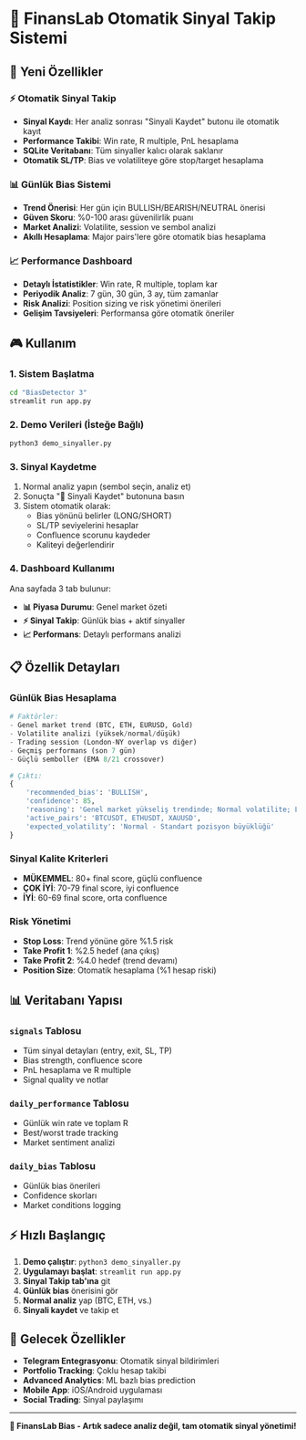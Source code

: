 # 🚀 FinansLab Otomatik Sinyal Takip Sistemi

## 🎯 Yeni Özellikler

### ⚡ Otomatik Sinyal Takip
- **Sinyal Kaydı**: Her analiz sonrası "Sinyali Kaydet" butonu ile otomatik kayıt
- **Performance Takibi**: Win rate, R multiple, PnL hesaplama
- **SQLite Veritabanı**: Tüm sinyaller kalıcı olarak saklanır
- **Otomatik SL/TP**: Bias ve volatiliteye göre stop/target hesaplama

### 📊 Günlük Bias Sistemi
- **Trend Önerisi**: Her gün için BULLISH/BEARISH/NEUTRAL önerisi
- **Güven Skoru**: %0-100 arası güvenilirlik puanı  
- **Market Analizi**: Volatilite, session ve sembol analizi
- **Akıllı Hesaplama**: Major pairs'lere göre otomatik bias hesaplama

### 📈 Performance Dashboard
- **Detaylı İstatistikler**: Win rate, R multiple, toplam kar
- **Periyodik Analiz**: 7 gün, 30 gün, 3 ay, tüm zamanlar
- **Risk Analizi**: Position sizing ve risk yönetimi önerileri
- **Gelişim Tavsiyeleri**: Performansa göre otomatik öneriler

## 🎮 Kullanım

### 1. Sistem Başlatma
```bash
cd "BiasDetector 3"
streamlit run app.py
```

### 2. Demo Verileri (İsteğe Bağlı)
```bash
python3 demo_sinyaller.py
```

### 3. Sinyal Kaydetme
1. Normal analiz yapın (sembol seçin, analiz et)
2. Sonuçta "💾 Sinyali Kaydet" butonuna basın
3. Sistem otomatik olarak:
   - Bias yönünü belirler (LONG/SHORT)
   - SL/TP seviyelerini hesaplar
   - Confluence scorunu kaydeder
   - Kaliteyi değerlendirir

### 4. Dashboard Kullanımı
Ana sayfada 3 tab bulunur:
- **📊 Piyasa Durumu**: Genel market özeti
- **⚡ Sinyal Takip**: Günlük bias + aktif sinyaller
- **📈 Performans**: Detaylı performans analizi

## 📋 Özellik Detayları

### Günlük Bias Hesaplama
```python
# Faktörler:
- Genel market trend (BTC, ETH, EURUSD, Gold)
- Volatilite analizi (yüksek/normal/düşük)
- Trading session (London-NY overlap vs diğer)
- Geçmiş performans (son 7 gün)
- Güçlü semboller (EMA 8/21 crossover)

# Çıktı:
{
    'recommended_bias': 'BULLISH',
    'confidence': 85,
    'reasoning': 'Genel market yükseliş trendinde; Normal volatilite; London-NY overlap aktif',
    'active_pairs': 'BTCUSDT, ETHUSDT, XAUUSD',
    'expected_volatility': 'Normal - Standart pozisyon büyüklüğü'
}
```

### Sinyal Kalite Kriterleri
- **MÜKEMMEL**: 80+ final score, güçlü confluence
- **ÇOK İYİ**: 70-79 final score, iyi confluence  
- **İYİ**: 60-69 final score, orta confluence

### Risk Yönetimi
- **Stop Loss**: Trend yönüne göre %1.5 risk
- **Take Profit 1**: %2.5 hedef (ana çıkış)
- **Take Profit 2**: %4.0 hedef (trend devamı)
- **Position Size**: Otomatik hesaplama (%1 hesap riski)

## 📊 Veritabanı Yapısı

### `signals` Tablosu
- Tüm sinyal detayları (entry, exit, SL, TP)
- Bias strength, confluence score
- PnL hesaplama ve R multiple
- Signal quality ve notlar

### `daily_performance` Tablosu  
- Günlük win rate ve toplam R
- Best/worst trade tracking
- Market sentiment analizi

### `daily_bias` Tablosu
- Günlük bias önerileri
- Confidence skorları
- Market conditions logging

## ⚡ Hızlı Başlangıç

1. **Demo çalıştır**: `python3 demo_sinyaller.py`
2. **Uygulamayı başlat**: `streamlit run app.py`
3. **Sinyal Takip tab'ına** git
4. **Günlük bias** önerisini gör
5. **Normal analiz** yap (BTC, ETH, vs.)
6. **Sinyali kaydet** ve takip et

## 🔮 Gelecek Özellikler

- **Telegram Entegrasyonu**: Otomatik sinyal bildirimleri
- **Portfolio Tracking**: Çoklu hesap takibi
- **Advanced Analytics**: ML bazlı bias prediction
- **Mobile App**: iOS/Android uygulaması
- **Social Trading**: Sinyal paylaşımı

---

**🎯 FinansLab Bias - Artık sadece analiz değil, tam otomatik sinyal yönetimi!**
